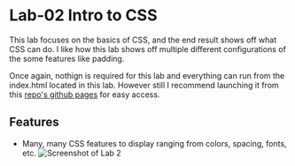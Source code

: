 # Lab-02 Intro to CSS
This lab focuses on the basics of CSS, and the end result shows off what CSS can do. I like how this lab shows off multiple different configurations of the some features like padding.

Once again, nothign is required for this lab and everything can run from the index.html located in this lab. However still I recommend launching it from this [repo's github pages](https://kurolunaa.github.io/csci4208-portfolio-2025/) for easy access.

## Features
- Many, many CSS features to display ranging from colors, spacing, fonts, etc.
![Screenshot of Lab 2](image.png)
